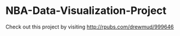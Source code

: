 # NBA-Data-Visualization-Project
Check out this project by visiting http://rpubs.com/drewmud/999646
